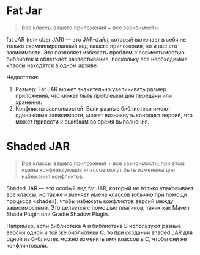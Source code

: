 # Fat Jar

> Все классы вашего приложения + все зависимости.

fat JAR (или uber JAR) — это JAR-файл, который включает в себя не только скомпилированный код вашего приложения, но и все его зависимости. Это позволяет избежать проблем с совместимостью библиотек и облегчает развертывание, поскольку все необходимые классы находятся в одном архиве.

Недостатки:

1. Размер: Fat JAR может значительно увеличивать размер приложения, что может быть проблемой для передачи или хранения.
2. Конфликты зависимостей: Если разные библиотеки имеют одинаковые зависимости, может возникнуть конфликт версий, что может привести к ошибкам во время выполнения.

# Shaded JAR

> Все классы вашего приложения + все зависимости, при этом имена конфликтующих классов могут быть изменены для избежания конфликтов.

Shaded JAR — это особый вид fat JAR, который не только упаковывает все классы, но также изменяет имена классов (обычно при помощи процесса «shade»), чтобы избежать конфликтов версий между зависимостями. Это делается с помощью плагинов, таких как Maven Shade Plugin или Gradle Shadow Plugin. 

Например, если библиотека A и библиотека B используют разные версии одной и той же библиотеки C, то при создании shaded JAR для одной из библиотек можно изменить имя классов в C, чтобы они не конфликтовали.